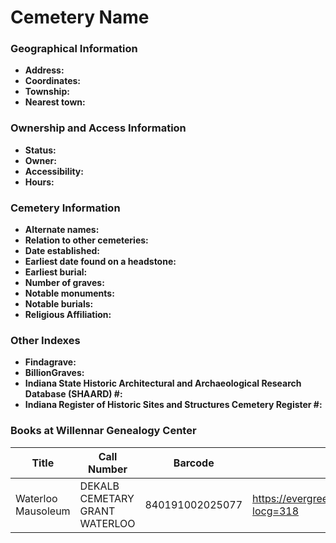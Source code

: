 # Cemetery Name

### Geographical Information
- **Address:**
- **Coordinates:**
- **Township:**
- **Nearest town:**

### Ownership and Access Information
- **Status:**
- **Owner:**
- **Accessibility:**
- **Hours:**

### Cemetery Information
- **Alternate names:**
- **Relation to other cemeteries:**
- **Date established:**
- **Earliest date found on a headstone:**
- **Earliest burial:**
- **Number of graves:**
- **Notable monuments:**
- **Notable burials:**
- **Religious Affiliation:**

### Other Indexes
- **Findagrave:**
- **BillionGraves:**
- **Indiana State Historic Architectural and Archaeological Research Database (SHAARD) #:**
- **Indiana Register of Historic Sites and Structures Cemetery Register #:**

### Books at Willennar Genealogy Center

| Title | Call Number | Barcode | Evergreen Record |
| ------------ | ------------ | ------------ | ------------ |
| Waterloo Mausoleum | DEKALB CEMETARY GRANT WATERLOO | 840191002025077 | https://evergreen.lib.in.us/eg/opac/record/20716381?locg=318 |
